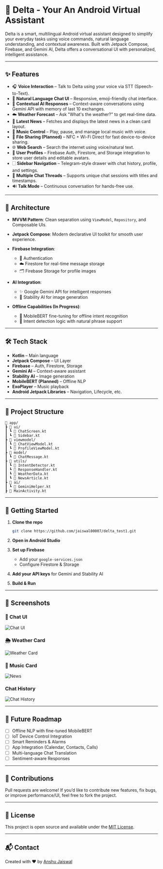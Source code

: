 # 🤖 Delta - Your An Android Virtual Assistant

Delta is a smart, multilingual Android virtual assistant designed to simplify your everyday tasks using voice commands, natural language understanding, and contextual awareness. Built with Jetpack Compose, Firebase, and Gemini AI, Delta offers a conversational UI with personalized, intelligent assistance.

---

## ✨ Features

* 🎧 **Voice Interaction** – Talk to Delta using your voice via STT (Speech-to-Text).
* 💬 **Natural Language Chat UI** – Responsive, emoji-friendly chat interface.
* 🧠 **Contextual AI Responses** – Context-aware conversations using Gemini API with memory of last 10 exchanges.
* ☁️ **Weather Forecast** – Ask "What's the weather?" to get real-time data.
* 📰 **Latest News** – Fetches and displays the latest news in a clean card layout.
* 🎵 **Music Control** – Play, pause, and manage local music with voice.
* 📁 **File Sharing (Planned)** – NFC + Wi-Fi Direct for fast device-to-device sharing.
* 🌐 **Web Search** – Search the internet using voice/natural text.
* 👤 **User Profiles** – Firebase Auth, Firestore, and Storage integration to store user details and editable avatars.
* 🗌 **Sidebar Navigation** – Telegram-style drawer with chat history, profile, and settings.
* 📃 **Multiple Chat Threads** – Supports unique chat sessions with titles and timestamps.
* 🔊 **Talk Mode** – Continuous conversation for hands-free use.

---

## 🧱 Architecture

* **MVVM Pattern**: Clean separation using `ViewModel`, `Repository`, and Composable UIs.
* **Jetpack Compose**: Modern declarative UI toolkit for smooth user experience.
* **Firebase Integration**:

    * 🔐 Authentication
    * ☁️ Firestore for real-time message storage
    * 🗂️ Firebase Storage for profile images
* **AI Integration**:

    * ✨ Google Gemini API for intelligent responses
    * 🎨 Stability AI for image generation
* **Offline Capabilities (In Progress)**:

    * 🧠 MobileBERT fine-tuning for offline intent recognition
    * 🎯 Intent detection logic with natural phrase support

---

## 🛠️ Tech Stack

* **Kotlin** – Main language
* **Jetpack Compose** – UI Layer
* **Firebase** – Auth, Firestore, Storage
* **Gemini AI** – Context-aware assistant
* **Stability AI** – Image generation
* **MobileBERT (Planned)** – Offline NLP
* **ExoPlayer** – Music playback
* **Android Jetpack Libraries** – Navigation, Lifecycle, etc.

---

## 📂 Project Structure

```
📁 app/
┣ 📁 ui/
┃ ┗ 📄 ChatScreen.kt
┃ ┗ 📄 Sidebar.kt
┣ 📁 viewmodel/
┃ ┗ 📄 ChatViewModel.kt
┃ ┗ 📄 ProfileViewModel.kt
┣ 📁 model/
┃ ┗ 📄 ChatMessage.kt
┣ 📁 utils/
┃ ┗ 📄 IntentDetector.kt
┃ ┗ 📄 ResponseHandler.kt
┃ ┗ 📄 WeatherData.kt
┃ ┗ 📄 NewsArticle.kt
┣ 📁 ai/
┃ ┗ 📄 GeminiHelper.kt
┣ 📄 MainActivity.kt
```

---

## 🚀 Getting Started

1. **Clone the repo**

   ```bash
   git clone https://github.com/jaiswal00007/delta_test1.git
   ```
2. **Open in Android Studio**
3. **Set up Firebase**

    * Add your `google-services.json`
    * Configure Firestore & Storage
4. **Add your API keys** for Gemini and Stability AI
5. **Build & Run**

---

## 📸 Screenshots

### 📱 Chat UI
![Chat UI](assets/main_ui.jpg)

### 🌦️ Weather Card
![Weather Card](assets/weather_screenshot.jpg)

### 📰 Music Card
![News](assets/music_screenshot.jpg)

###  Chat History
![Chat History](assets/sidebar_screenshot.jpg)

---

## 🧠 Future Roadmap

* [ ] Offline NLP with fine-tuned MobileBERT
* [ ] IoT Device Control Integration
* [ ] Smart Reminders & Alarms
* [ ] App Integration (Calendar, Contacts, Calls)
* [ ] Multi-language Chat Translation
* [ ] Sentiment-aware Responses

---

## 🙌 Contributions

Pull requests are welcome! If you’d like to contribute new features, fix bugs, or improve performance/UI, feel free to fork the project.

---

## 📄 License

This project is open source and available under the [MIT License](LICENSE).

---

## 📬 Contact

Created with ❤️ by [Anshu Jaiswal](https://github.com/geekstreak2025)
